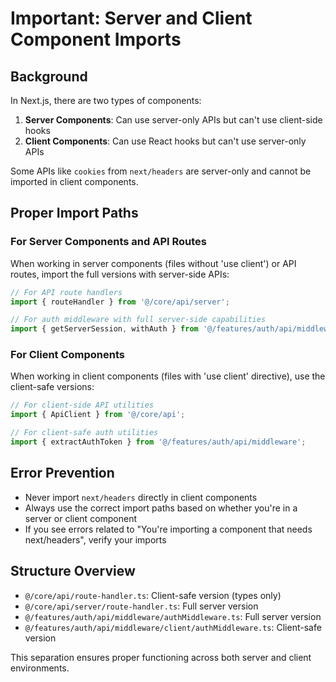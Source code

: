 # Important: Server and Client Component Imports

## Background

In Next.js, there are two types of components:
1. **Server Components**: Can use server-only APIs but can't use client-side hooks
2. **Client Components**: Can use React hooks but can't use server-only APIs

Some APIs like `cookies` from `next/headers` are server-only and cannot be imported in client components.

## Proper Import Paths

### For Server Components and API Routes

When working in server components (files without 'use client') or API routes, import the full versions with server-side APIs:

```typescript
// For API route handlers
import { routeHandler } from '@/core/api/server';

// For auth middleware with full server-side capabilities
import { getServerSession, withAuth } from '@/features/auth/api/middleware/authMiddleware';
```

### For Client Components

When working in client components (files with 'use client' directive), use the client-safe versions:

```typescript
// For client-side API utilities
import { ApiClient } from '@/core/api';

// For client-safe auth utilities
import { extractAuthToken } from '@/features/auth/api/middleware';
```

## Error Prevention

- Never import `next/headers` directly in client components
- Always use the correct import paths based on whether you're in a server or client component
- If you see errors related to "You're importing a component that needs next/headers", verify your imports

## Structure Overview

- `@/core/api/route-handler.ts`: Client-safe version (types only)
- `@/core/api/server/route-handler.ts`: Full server version
- `@/features/auth/api/middleware/authMiddleware.ts`: Full server version
- `@/features/auth/api/middleware/client/authMiddleware.ts`: Client-safe version

This separation ensures proper functioning across both server and client environments.
